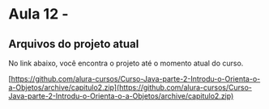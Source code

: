# Aula 12 -

## **Arquivos do projeto atual**

No link abaixo, você encontra o projeto até o momento atual do curso.

[https://github.com/alura-cursos/Curso-Java-parte-2-Introdu-o-Orienta-o-a-Objetos/archive/capitulo2.zip](https://github.com/alura-cursos/Curso-Java-parte-2-Introdu-o-Orienta-o-a-Objetos/archive/capitulo2.zip)